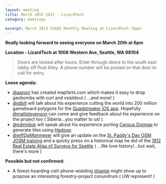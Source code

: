 ```yaml
---
layout: meeting
title: March 20th 2013 - LizardTech
category: meetings

excerpt: March 2013 CUGOS Monthly Meeting at LizardTech (6pm)
---
```

 
__Really looking forward to seeing everyone on March 20th at 6pm__

__Location - LizardTech at 1008 Western Ave, Seattle, WA 98104__ 

> Doors are locked after hours. Enter through doors to the south east lobby off Post Alley. A phone number will be posted on that door to call for entry.

__Loose agenda:__

* [@aaronr](https://github.com/aaronr) has created mapfarts.com which makes it easy to drop geobombs with curl and vsistdout ( ...and more! )
* [@idbill](https://github.com/idbill) will talk about his experience cutting the world into 200 million gameboard polygons for the [Quadstreaker iOS app](https://itunes.apple.com/us/app/quadstreaker/id594669001?mt=8). Hopefully [@mattstevenson](http://coregis.net) can come and give feedback about his experience on the project too ( Siberia...you matter to us! )
* [@ndimiduk](https://github.com/ndimiduk) will speak about his experience porting [Census Dotmap](http://bmander.com/dotmap/index.html) to generate tiles using [Hadoop](http://hadoop.apache.org/).
* [@jeff*DaMan*meyer](https://github.com/GWHAThistory) will give an update on the [St. Paddy's Day OSM JOSM training](http://www.meetup.com/OpenStreetMap-Seattle/events/107558542/) and a quicky preso on a historical map he did of the [1912 Real Estate Atlas of Surveys for Seattle](http://tiles.mapbox.com/jeffme/map/seattlebaist1912#14.00/47.6068/-122.3305) ( ...We love history!...but wait, there's more )

__Possible but not confirmed:__

* A forest-hoarding-cell-phone-wielding [@jamie](https://groups.google.com/forum/?fromgroups=#!topic/cugos/JyUQ0pLFGMw) might show up to propose an interesting forestry-project conundrum ( UW represent! )
